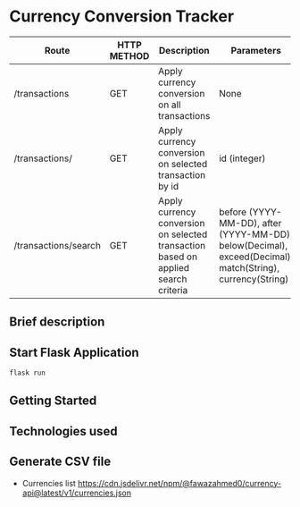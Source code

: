 # Currency Conversion Tracker

|Route|HTTP METHOD|Description|Parameters|
|-----|----| --------|-----|
|/transactions|GET|Apply currency conversion on all transactions|None|
|/transactions/<id>|GET|Apply currency conversion on selected transaction by id|id (integer)|
|/transactions/search|GET|Apply currency conversion on selected transaction based on applied search criteria|before (YYYY-MM-DD), after (YYYY-MM-DD), below(Decimal), exceed(Decimal), match(String), currency(String)|

## Brief description

## Start Flask Application
```sh
flask run
```
## Getting Started


## Technologies used


## Generate CSV file
* Currencies list https://cdn.jsdelivr.net/npm/@fawazahmed0/currency-api@latest/v1/currencies.json
